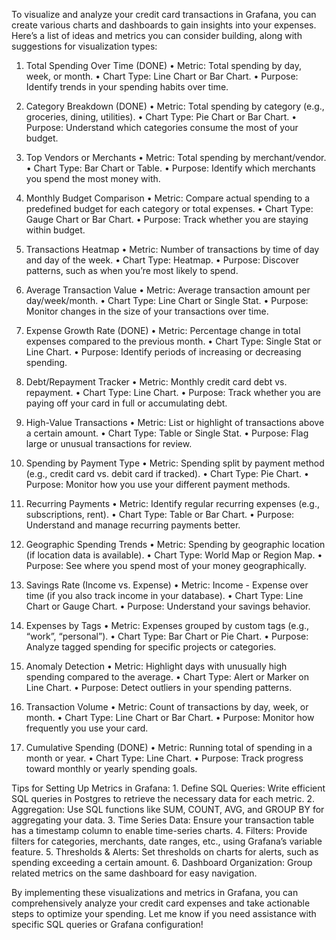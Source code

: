 To visualize and analyze your credit card transactions in Grafana, you can create various charts and dashboards to gain insights into your expenses. Here’s a list of ideas and metrics you can consider building, along with suggestions for visualization types:

1. Total Spending Over Time (DONE)
	•	Metric: Total spending by day, week, or month.
	•	Chart Type: Line Chart or Bar Chart.
	•	Purpose: Identify trends in your spending habits over time.

2. Category Breakdown (DONE)
	•	Metric: Total spending by category (e.g., groceries, dining, utilities).
	•	Chart Type: Pie Chart or Bar Chart.
	•	Purpose: Understand which categories consume the most of your budget.

3. Top Vendors or Merchants
	•	Metric: Total spending by merchant/vendor.
	•	Chart Type: Bar Chart or Table.
	•	Purpose: Identify which merchants you spend the most money with.

4. Monthly Budget Comparison
	•	Metric: Compare actual spending to a predefined budget for each category or total expenses.
	•	Chart Type: Gauge Chart or Bar Chart.
	•	Purpose: Track whether you are staying within budget.

5. Transactions Heatmap
	•	Metric: Number of transactions by time of day and day of the week.
	•	Chart Type: Heatmap.
	•	Purpose: Discover patterns, such as when you’re most likely to spend.

6. Average Transaction Value
	•	Metric: Average transaction amount per day/week/month.
	•	Chart Type: Line Chart or Single Stat.
	•	Purpose: Monitor changes in the size of your transactions over time.

7. Expense Growth Rate (DONE)
	•	Metric: Percentage change in total expenses compared to the previous month.
	•	Chart Type: Single Stat or Line Chart.
	•	Purpose: Identify periods of increasing or decreasing spending.

8. Debt/Repayment Tracker
	•	Metric: Monthly credit card debt vs. repayment.
	•	Chart Type: Line Chart.
	•	Purpose: Track whether you are paying off your card in full or accumulating debt.

9. High-Value Transactions
	•	Metric: List or highlight of transactions above a certain amount.
	•	Chart Type: Table or Single Stat.
	•	Purpose: Flag large or unusual transactions for review.

10. Spending by Payment Type
	•	Metric: Spending split by payment method (e.g., credit card vs. debit card if tracked).
	•	Chart Type: Pie Chart.
	•	Purpose: Monitor how you use your different payment methods.

11. Recurring Payments
	•	Metric: Identify regular recurring expenses (e.g., subscriptions, rent).
	•	Chart Type: Table or Bar Chart.
	•	Purpose: Understand and manage recurring payments better.

12. Geographic Spending Trends
	•	Metric: Spending by geographic location (if location data is available).
	•	Chart Type: World Map or Region Map.
	•	Purpose: See where you spend most of your money geographically.

13. Savings Rate (Income vs. Expense)
	•	Metric: Income - Expense over time (if you also track income in your database).
	•	Chart Type: Line Chart or Gauge Chart.
	•	Purpose: Understand your savings behavior.

14. Expenses by Tags
	•	Metric: Expenses grouped by custom tags (e.g., “work”, “personal”).
	•	Chart Type: Bar Chart or Pie Chart.
	•	Purpose: Analyze tagged spending for specific projects or categories.

15. Anomaly Detection
	•	Metric: Highlight days with unusually high spending compared to the average.
	•	Chart Type: Alert or Marker on Line Chart.
	•	Purpose: Detect outliers in your spending patterns.

16. Transaction Volume
	•	Metric: Count of transactions by day, week, or month.
	•	Chart Type: Line Chart or Bar Chart.
	•	Purpose: Monitor how frequently you use your card.

17. Cumulative Spending (DONE)
	•	Metric: Running total of spending in a month or year.
	•	Chart Type: Line Chart.
	•	Purpose: Track progress toward monthly or yearly spending goals.

Tips for Setting Up Metrics in Grafana:
	1.	Define SQL Queries: Write efficient SQL queries in Postgres to retrieve the necessary data for each metric.
	2.	Aggregation: Use SQL functions like SUM, COUNT, AVG, and GROUP BY for aggregating your data.
	3.	Time Series Data: Ensure your transaction table has a timestamp column to enable time-series charts.
	4.	Filters: Provide filters for categories, merchants, date ranges, etc., using Grafana’s variable feature.
	5.	Thresholds & Alerts: Set thresholds on charts for alerts, such as spending exceeding a certain amount.
	6.	Dashboard Organization: Group related metrics on the same dashboard for easy navigation.

By implementing these visualizations and metrics in Grafana, you can comprehensively analyze your credit card expenses and take actionable steps to optimize your spending. Let me know if you need assistance with specific SQL queries or Grafana configuration!